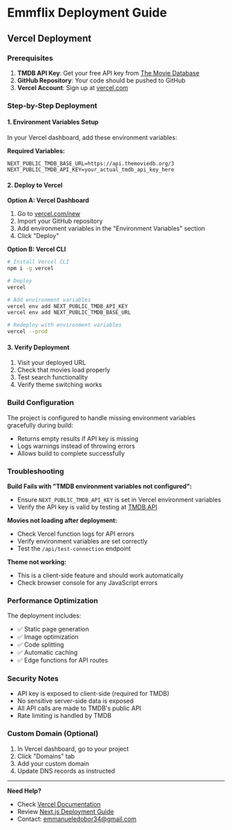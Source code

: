 # Emmflix Deployment Guide

## Vercel Deployment

### Prerequisites
1. **TMDB API Key**: Get your free API key from [The Movie Database](https://www.themoviedb.org/settings/api)
2. **GitHub Repository**: Your code should be pushed to GitHub
3. **Vercel Account**: Sign up at [vercel.com](https://vercel.com)

### Step-by-Step Deployment

#### 1. Environment Variables Setup
In your Vercel dashboard, add these environment variables:

**Required Variables:**
```
NEXT_PUBLIC_TMDB_BASE_URL=https://api.themoviedb.org/3
NEXT_PUBLIC_TMDB_API_KEY=your_actual_tmdb_api_key_here
```

#### 2. Deploy to Vercel

**Option A: Vercel Dashboard**
1. Go to [vercel.com/new](https://vercel.com/new)
2. Import your GitHub repository
3. Add environment variables in the "Environment Variables" section
4. Click "Deploy"

**Option B: Vercel CLI**
```bash
# Install Vercel CLI
npm i -g vercel

# Deploy
vercel

# Add environment variables
vercel env add NEXT_PUBLIC_TMDB_API_KEY
vercel env add NEXT_PUBLIC_TMDB_BASE_URL

# Redeploy with environment variables
vercel --prod
```

#### 3. Verify Deployment
1. Visit your deployed URL
2. Check that movies load properly
3. Test search functionality
4. Verify theme switching works

### Build Configuration

The project is configured to handle missing environment variables gracefully during build:
- Returns empty results if API key is missing
- Logs warnings instead of throwing errors
- Allows build to complete successfully

### Troubleshooting

**Build Fails with "TMDB environment variables not configured":**
- Ensure `NEXT_PUBLIC_TMDB_API_KEY` is set in Vercel environment variables
- Verify the API key is valid by testing at [TMDB API](https://api.themoviedb.org/3/movie/popular?api_key=YOUR_KEY)

**Movies not loading after deployment:**
- Check Vercel function logs for API errors
- Verify environment variables are set correctly
- Test the `/api/test-connection` endpoint

**Theme not working:**
- This is a client-side feature and should work automatically
- Check browser console for any JavaScript errors

### Performance Optimization

The deployment includes:
- ✅ Static page generation
- ✅ Image optimization
- ✅ Code splitting
- ✅ Automatic caching
- ✅ Edge functions for API routes

### Security Notes

- API key is exposed to client-side (required for TMDB)
- No sensitive server-side data is exposed
- All API calls are made to TMDB's public API
- Rate limiting is handled by TMDB

### Custom Domain (Optional)

1. In Vercel dashboard, go to your project
2. Click "Domains" tab
3. Add your custom domain
4. Update DNS records as instructed

---

**Need Help?**
- Check [Vercel Documentation](https://vercel.com/docs)
- Review [Next.js Deployment Guide](https://nextjs.org/docs/deployment)
- Contact: emmanueledobor34@gmail.com
